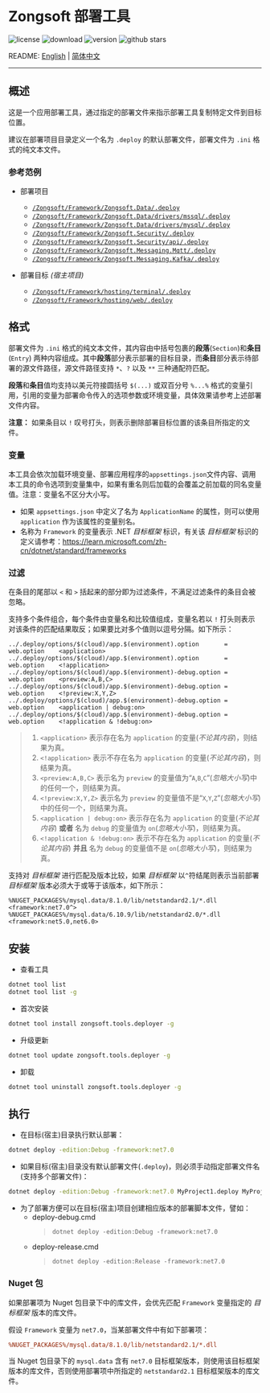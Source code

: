 ﻿# Zongsoft 部署工具

![license](https://img.shields.io/github/license/Zongsoft/Zongsoft.Tools.Deployer) ![download](https://img.shields.io/nuget/dt/Zongsoft.Tools.Deployer) ![version](https://img.shields.io/github/v/release/Zongsoft/Zongsoft.Tools.Deployer?include_prereleases) ![github stars](https://img.shields.io/github/stars/Zongsoft/Zongsoft.Tools.Deployer?style=social)

README: [English](https://github.com/Zongsoft/Zongsoft.Tools.Deployer/blob/master/README.md) | [简体中文](https://github.com/Zongsoft/Zongsoft.Tools.Deployer/blob/master/README-zh_CN.md)

-----

## 概述

这是一个应用部署工具，通过指定的部署文件来指示部署工具复制特定文件到目标位置。

建议在部署项目目录定义一个名为 `.deploy` 的默认部署文件，部署文件为 `.ini` 格式的纯文本文件。


### 参考范例

- 部署项目
	- [`/Zongsoft/Framework/Zongsoft.Data/.deploy`](https://github.com/Zongsoft/Framework/tree/master/Zongsoft.Data/.deploy)
	- [`/Zongsoft/Framework/Zongsoft.Data/drivers/mssql/.deploy`](https://github.com/Zongsoft/Framework/tree/master/Zongsoft.Data/drivers/mssql/.deploy)
	- [`/Zongsoft/Framework/Zongsoft.Data/drivers/mysql/.deploy`](https://github.com/Zongsoft/Framework/tree/master/Zongsoft.Data/drivers/mysql/.deploy)
	- [`/Zongsoft/Framework/Zongsoft.Security/.deploy`](https://github.com/Zongsoft/Framework/tree/master/Zongsoft.Security/.deploy)
	- [`/Zongsoft/Framework/Zongsoft.Security/api/.deploy`](https://github.com/Zongsoft/Framework/tree/master/Zongsoft.Security/api/.deploy)
	- [`/Zongsoft/Framework/Zongsoft.Messaging.Mqtt/.deploy`](https://github.com/Zongsoft/Framework/tree/master/Zongsoft.Messaging.Mqtt/.deploy)
	- [`/Zongsoft/Framework/Zongsoft.Messaging.Kafka/.deploy`](https://github.com/Zongsoft/Framework/tree/master/Zongsoft.Messaging.Kafka/.deploy)

- 部署目标 *(宿主项目)*
	- [`/Zongsoft/Framework/hosting/terminal/.deploy`](https://github.com/Zongsoft/Framework/tree/master/hosting/terminal/.deploy)
	- [`/Zongsoft/Framework/hosting/web/.deploy`](https://github.com/Zongsoft/Framework/tree/master/hosting/web/.deploy)


## 格式

部署文件为 `.ini` 格式的纯文本文件，其内容由中括号包裹的**段落**(`Section`)和**条目**(`Entry`) 两种内容组成。其中**段落**部分表示部署的目标目录，而**条目**部分表示待部署的源文件路径，源文件路径支持 `*`、`?` 以及 `**` 三种通配符匹配。

**段落**和**条目**值均支持以美元符接圆括号 `$(...)` 或双百分号 `%...%` 格式的变量引用，引用的变量为部署命令传入的选项参数或环境变量，具体效果请参考上述部署文件内容。

**注意：**
如果条目以 `!` 叹号打头，则表示删除部署目标位置的该条目所指定的文件。

### 变量

本工具会依次加载环境变量、部署应用程序的`appsettings.json`文件内容、调用本工具的命令选项到变量集中，如果有重名则后加载的会覆盖之前加载的同名变量值。注意：变量名不区分大小写。

- 如果 `appsettings.json` 中定义了名为 `ApplicationName` 的属性，则可以使用 `application` 作为该属性的变量别名。
- 名称为 `Framework` 的变量表示 .NET *目标框架* 标识，有关该 *目标框架* 标识的定义请参考：https://learn.microsoft.com/zh-cn/dotnet/standard/frameworks

### 过滤

在条目的尾部以 `<` 和 `>` 括起来的部分即为过滤条件，不满足过滤条件的条目会被忽略。

支持多个条件组合，每个条件由变量名和比较值组成，变量名若以 `!` 打头则表示对该条件的匹配结果取反；如果要比对多个值则以逗号分隔。如下所示：

```plaintext
../.deploy/options/$(cloud)/app.$(environment).option       = web.option    <application>
../.deploy/options/$(cloud)/app.$(environment).option       = web.option    <!application>
../.deploy/options/$(cloud)/app.$(environment)-debug.option = web.option    <preview:A,B,C>
../.deploy/options/$(cloud)/app.$(environment)-debug.option = web.option    <!preview:X,Y,Z>
../.deploy/options/$(cloud)/app.$(environment)-debug.option = web.option    <application | debug:on>
../.deploy/options/$(cloud)/app.$(environment)-debug.option = web.option    <!application & !debug:on>
```

> 1. `<application>` 表示存在名为 `application` 的变量(*不论其内容*)，则结果为真。
> 2. `<!application>` 表示不存在名为 `application` 的变量(*不论其内容*)，则结果为真。
> 3. `<preview:A,B,C>` 表示名为 `preview` 的变量值为“`A`,`B`,`C`”(*忽略大小写*)中的任何一个，则结果为真。
> 4. `<!preview:X,Y,Z>` 表示名为 `preview` 的变量值不是“`X`,`Y`,`Z`”(*忽略大小写*)中的任何一个，则结果为真。
> 5. `<application | debug:on>` 表示存在名为 `application` 的变量(*不论其内容*) **或者** 名为 `debug` 的变量值为 `on`(*忽略大小写*)，则结果为真。
> 6. `<!application & !debug:on>` 表示不存在名为 `application` 的变量(*不论其内容*) **并且** 名为 `debug` 的变量值不是 `on`(*忽略大小写*)，则结果为真。

支持对 *目标框架* 进行匹配及版本比较，如果 *目标框架* 以`^`符结尾则表示当前部署 *目标框架* 版本必须大于或等于该版本，如下所示：

```plaintext
%NUGET_PACKAGES%/mysql.data/8.1.0/lib/netstandard2.1/*.dll     <framework:net7.0^>
%NUGET_PACKAGES%/mysql.data/6.10.9/lib/netstandard2.0/*.dll    <framework:net5.0,net6.0>
```

## 安装

- 查看工具
```bash
dotnet tool list
dotnet tool list -g
```

- 首次安装
```bash
dotnet tool install zongsoft.tools.deployer -g
```

- 升级更新
```bash
dotnet tool update zongsoft.tools.deployer -g
```

- 卸载
```bash
dotnet tool uninstall zongsoft.tools.deployer -g
```


## 执行

- 在目标(宿主)目录执行默认部署：
```bash
dotnet deploy -edition:Debug -framework:net7.0
```

- 如果目标(宿主)目录没有默认部署文件(`.deploy`)，则必须手动指定部署文件名(支持多个部署文件)：
```bash
dotnet deploy -edition:Debug -framework:net7.0 MyProject1.deploy MyProject2.deploy MyProject3.deploy
```

- 为了部署方便可以在目标(宿主)项目创建相应版本的部署脚本文件，譬如：
	- deploy-debug.cmd
		> `dotnet deploy -edition:Debug -framework:net7.0`
	- deploy-release.cmd
		> `dotnet deploy -edition:Release -framework:net7.0`

### Nuget 包
如果部署项为 Nuget 包目录下中的库文件，会优先匹配 `Framework` 变量指定的 *目标框架* 版本的库文件。

假设 `Framework` 变量为 `net7.0`，当某部署文件中有如下部署项：
```ini
%NUGET_PACKAGES%/mysql.data/8.1.0/lib/netstandard2.1/*.dll
```

当 Nuget 包目录下的 `mysql.data` 含有 `net7.0` 目标框架版本，则使用该目标框架版本的库文件，否则使用部署项中所指定的 `netstandard2.1` 目标框架版本的库文件。
